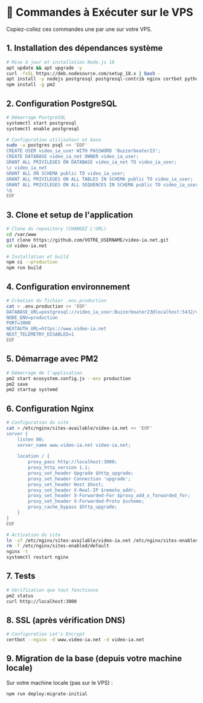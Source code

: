 # 🚀 Commandes à Exécuter sur le VPS

Copiez-collez ces commandes une par une sur votre VPS.

## 1. Installation des dépendances système

```bash
# Mise à jour et installation Node.js 18
apt update && apt upgrade -y
curl -fsSL https://deb.nodesource.com/setup_18.x | bash -
apt install -y nodejs postgresql postgresql-contrib nginx certbot python3-certbot-nginx git
npm install -g pm2
```

## 2. Configuration PostgreSQL

```bash
# Démarrage PostgreSQL
systemctl start postgresql
systemctl enable postgresql

# Configuration utilisateur et base
sudo -u postgres psql << 'EOF'
CREATE USER video_ia_user WITH PASSWORD 'Buzzerbeater23';
CREATE DATABASE video_ia_net OWNER video_ia_user;
GRANT ALL PRIVILEGES ON DATABASE video_ia_net TO video_ia_user;
\c video_ia_net
GRANT ALL ON SCHEMA public TO video_ia_user;
GRANT ALL PRIVILEGES ON ALL TABLES IN SCHEMA public TO video_ia_user;
GRANT ALL PRIVILEGES ON ALL SEQUENCES IN SCHEMA public TO video_ia_user;
\q
EOF
```

## 3. Clone et setup de l'application

```bash
# Clone du repository (CHANGEZ L'URL)
cd /var/www
git clone https://github.com/VOTRE_USERNAME/video-ia.net.git
cd video-ia.net

# Installation et build
npm ci --production
npm run build
```

## 4. Configuration environnement

```bash
# Création du fichier .env.production
cat > .env.production << 'EOF'
DATABASE_URL=postgresql://video_ia_user:Buzzerbeater23@localhost:5432/video_ia_net
NODE_ENV=production
PORT=3000
NEXTAUTH_URL=https://www.video-ia.net
NEXT_TELEMETRY_DISABLED=1
EOF
```

## 5. Démarrage avec PM2

```bash
# Démarrage de l'application
pm2 start ecosystem.config.js --env production
pm2 save
pm2 startup systemd
```

## 6. Configuration Nginx

```bash
# Configuration du site
cat > /etc/nginx/sites-available/video-ia.net << 'EOF'
server {
    listen 80;
    server_name www.video-ia.net video-ia.net;
    
    location / {
        proxy_pass http://localhost:3000;
        proxy_http_version 1.1;
        proxy_set_header Upgrade $http_upgrade;
        proxy_set_header Connection 'upgrade';
        proxy_set_header Host $host;
        proxy_set_header X-Real-IP $remote_addr;
        proxy_set_header X-Forwarded-For $proxy_add_x_forwarded_for;
        proxy_set_header X-Forwarded-Proto $scheme;
        proxy_cache_bypass $http_upgrade;
    }
}
EOF

# Activation du site
ln -sf /etc/nginx/sites-available/video-ia.net /etc/nginx/sites-enabled/
rm -f /etc/nginx/sites-enabled/default
nginx -t
systemctl restart nginx
```

## 7. Tests

```bash
# Vérification que tout fonctionne
pm2 status
curl http://localhost:3000
```

## 8. SSL (après vérification DNS)

```bash
# Configuration Let's Encrypt
certbot --nginx -d www.video-ia.net -d video-ia.net
```

## 9. Migration de la base (depuis votre machine locale)

Sur votre machine locale (pas sur le VPS) :

```bash
npm run deploy:migrate-initial
```